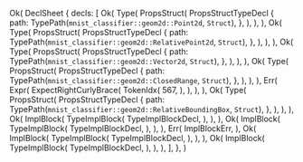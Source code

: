 Ok(
    DeclSheet {
        decls: [
            Ok(
                Type(
                    PropsStruct(
                        PropsStructTypeDecl {
                            path: TypePath(`mnist_classifier::geom2d::Point2d`, `Struct`),
                        },
                    ),
                ),
            ),
            Ok(
                Type(
                    PropsStruct(
                        PropsStructTypeDecl {
                            path: TypePath(`mnist_classifier::geom2d::RelativePoint2d`, `Struct`),
                        },
                    ),
                ),
            ),
            Ok(
                Type(
                    PropsStruct(
                        PropsStructTypeDecl {
                            path: TypePath(`mnist_classifier::geom2d::Vector2d`, `Struct`),
                        },
                    ),
                ),
            ),
            Ok(
                Type(
                    PropsStruct(
                        PropsStructTypeDecl {
                            path: TypePath(`mnist_classifier::geom2d::ClosedRange`, `Struct`),
                        },
                    ),
                ),
            ),
            Err(
                Expr(
                    ExpectRightCurlyBrace(
                        TokenIdx(
                            567,
                        ),
                    ),
                ),
            ),
            Ok(
                Type(
                    PropsStruct(
                        PropsStructTypeDecl {
                            path: TypePath(`mnist_classifier::geom2d::RelativeBoundingBox`, `Struct`),
                        },
                    ),
                ),
            ),
            Ok(
                ImplBlock(
                    TypeImplBlock(
                        TypeImplBlockDecl,
                    ),
                ),
            ),
            Ok(
                ImplBlock(
                    TypeImplBlock(
                        TypeImplBlockDecl,
                    ),
                ),
            ),
            Err(
                ImplBlockErr,
            ),
            Ok(
                ImplBlock(
                    TypeImplBlock(
                        TypeImplBlockDecl,
                    ),
                ),
            ),
            Ok(
                ImplBlock(
                    TypeImplBlock(
                        TypeImplBlockDecl,
                    ),
                ),
            ),
        ],
    },
)